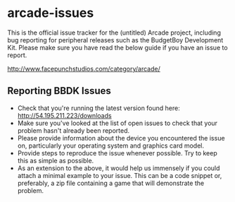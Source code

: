 # arcade-issues

This is the official issue tracker for the (untitled) Arcade project, including bug reporting for peripheral releases such as the BudgetBoy Development Kit. Please make sure you have read the below guide if you have an issue to report.

http://www.facepunchstudios.com/category/arcade/

## Reporting BBDK Issues

* Check that you're running the latest version found here: http://54.195.211.223/downloads
* Make sure you've looked at the list of open issues to check that your problem hasn't already been reported.
* Please provide information about the device you encountered the issue on, particularly your operating system and graphics card model.
* Provide steps to reproduce the issue whenever possible. Try to keep this as simple as possible.
* As an extension to the above, it would help us immensely if you could attach a minimal example to your issue. This can be a code snippet or, preferably, a zip file containing a game that will demonstrate the problem.
